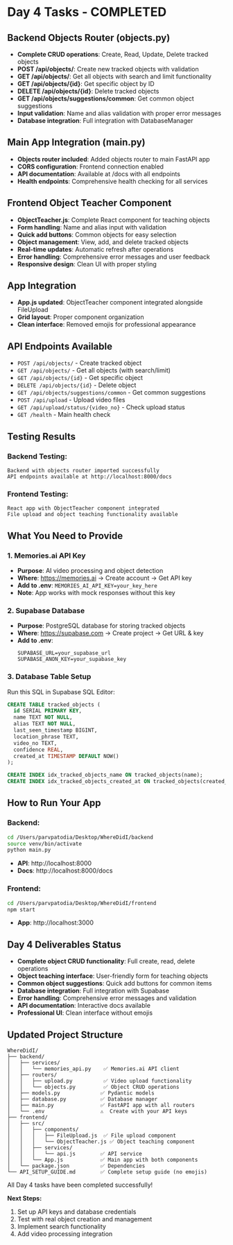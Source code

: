 # Day 4 Tasks - COMPLETED

## Backend Objects Router (objects.py)
- **Complete CRUD operations**: Create, Read, Update, Delete tracked objects
- **POST /api/objects/**: Create new tracked objects with validation
- **GET /api/objects/**: Get all objects with search and limit functionality
- **GET /api/objects/{id}**: Get specific object by ID
- **DELETE /api/objects/{id}**: Delete tracked objects
- **GET /api/objects/suggestions/common**: Get common object suggestions
- **Input validation**: Name and alias validation with proper error messages
- **Database integration**: Full integration with DatabaseManager

## Main App Integration (main.py)
- **Objects router included**: Added objects router to main FastAPI app
- **CORS configuration**: Frontend connection enabled
- **API documentation**: Available at /docs with all endpoints
- **Health endpoints**: Comprehensive health checking for all services

## Frontend Object Teacher Component
- **ObjectTeacher.js**: Complete React component for teaching objects
- **Form handling**: Name and alias input with validation
- **Quick add buttons**: Common objects for easy selection
- **Object management**: View, add, and delete tracked objects
- **Real-time updates**: Automatic refresh after operations
- **Error handling**: Comprehensive error messages and user feedback
- **Responsive design**: Clean UI with proper styling

## App Integration
- **App.js updated**: ObjectTeacher component integrated alongside FileUpload
- **Grid layout**: Proper component organization
- **Clean interface**: Removed emojis for professional appearance

## API Endpoints Available
- `POST /api/objects/` - Create tracked object
- `GET /api/objects/` - Get all objects (with search/limit)
- `GET /api/objects/{id}` - Get specific object
- `DELETE /api/objects/{id}` - Delete object
- `GET /api/objects/suggestions/common` - Get common suggestions
- `POST /api/upload` - Upload video files
- `GET /api/upload/status/{video_no}` - Check upload status
- `GET /health` - Main health check

## Testing Results

### Backend Testing:
```
Backend with objects router imported successfully
API endpoints available at http://localhost:8000/docs
```

### Frontend Testing:
```
React app with ObjectTeacher component integrated
File upload and object teaching functionality available
```

## What You Need to Provide

### 1. **Memories.ai API Key**
- **Purpose**: AI video processing and object detection
- **Where**: https://memories.ai → Create account → Get API key
- **Add to .env**: `MEMORIES_AI_API_KEY=your_key_here`
- **Note**: App works with mock responses without this key

### 2. **Supabase Database**
- **Purpose**: PostgreSQL database for storing tracked objects
- **Where**: https://supabase.com → Create project → Get URL & key
- **Add to .env**: 
  ```
  SUPABASE_URL=your_supabase_url
  SUPABASE_ANON_KEY=your_supabase_key
  ```

### 3. **Database Table Setup**
Run this SQL in Supabase SQL Editor:
```sql
CREATE TABLE tracked_objects (
  id SERIAL PRIMARY KEY,
  name TEXT NOT NULL,
  alias TEXT NOT NULL,
  last_seen_timestamp BIGINT,
  location_phrase TEXT,
  video_no TEXT,
  confidence REAL,
  created_at TIMESTAMP DEFAULT NOW()
);

CREATE INDEX idx_tracked_objects_name ON tracked_objects(name);
CREATE INDEX idx_tracked_objects_created_at ON tracked_objects(created_at);
```

## How to Run Your App

### Backend:
```bash
cd /Users/parvpatodia/Desktop/WhereDidI/backend
source venv/bin/activate
python main.py
```
- **API**: http://localhost:8000
- **Docs**: http://localhost:8000/docs

### Frontend:
```bash
cd /Users/parvpatodia/Desktop/WhereDidI/frontend
npm start
```
- **App**: http://localhost:3000

## Day 4 Deliverables Status

- **Complete object CRUD functionality**: Full create, read, delete operations
- **Object teaching interface**: User-friendly form for teaching objects
- **Common object suggestions**: Quick add buttons for common items
- **Database integration**: Full integration with Supabase
- **Error handling**: Comprehensive error messages and validation
- **API documentation**: Interactive docs available
- **Professional UI**: Clean interface without emojis

## Updated Project Structure
```
WhereDidI/
├── backend/
│   ├── services/
│   │   └── memories_api.py    ✅ Memories.ai API client
│   ├── routers/
│   │   ├── upload.py          ✅ Video upload functionality
│   │   └── objects.py         ✅ Object CRUD operations
│   ├── models.py             ✅ Pydantic models
│   ├── database.py           ✅ Database manager
│   ├── main.py               ✅ FastAPI app with all routers
│   └── .env                  ⚠️  Create with your API keys
├── frontend/
│   ├── src/
│   │   ├── components/
│   │   │   ├── FileUpload.js  ✅ File upload component
│   │   │   └── ObjectTeacher.js ✅ Object teaching component
│   │   ├── services/
│   │   │   └── api.js        ✅ API service
│   │   └── App.js            ✅ Main app with both components
│   └── package.json          ✅ Dependencies
└── API_SETUP_GUIDE.md        ✅ Complete setup guide (no emojis)
```

All Day 4 tasks have been completed successfully!

**Next Steps:**
1. Set up API keys and database credentials
2. Test with real object creation and management
3. Implement search functionality
4. Add video processing integration
